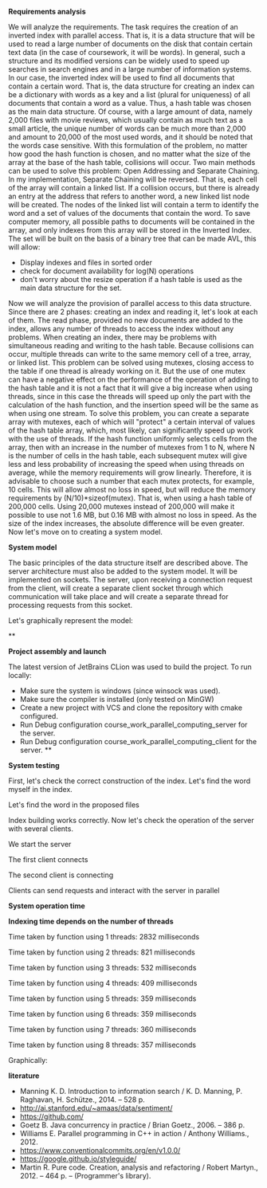 ﻿
**Requirements analysis**

We will analyze the requirements. The task requires the creation of an inverted index with parallel access. That is, it is a data structure that will be used to read a large number of documents on the disk that contain certain text data (in the case of coursework, it will be words). In general, such a structure and its modified versions can be widely used to speed up searches in search engines and in a large number of information systems. In our case, the inverted index will be used to find all documents that contain a certain word. That is, the data structure for creating an index can be a dictionary with words as a key and a list (plural for uniqueness) of all documents that contain a word as a value. Thus, a hash table was chosen as the main data structure. Of course, with a large amount of data, namely 2,000 files with movie reviews, which usually contain as much text as a small article, the unique number of words can be much more than 2,000 and amount to 20,000 of the most used words, and it should be noted that the words case sensitive. With this formulation of the problem, no matter how good the hash function is chosen, and no matter what the size of the array at the base of the hash table, collisions will occur. Two main methods can be used to solve this problem: Open Addressing and Separate Chaining. In my implementation, Separate Chaining will be reversed. That is, each cell of the array will contain a linked list. If a collision occurs, but there is already an entry at the address that refers to another word, a new linked list node will be created. The nodes of the linked list will contain a term to identify the word and a set of values of the documents that contain the word. To save computer memory, all possible paths to documents will be contained in the array, and only indexes from this array will be stored in the Inverted Index. The set will be built on the basis of a binary tree that can be made AVL, this will allow:

- Display indexes and files in sorted order
- check for document availability for log(N) operations
- don't worry about the resize operation if a hash table is used as the main data structure for the set.

Now we will analyze the provision of parallel access to this data structure. Since there are 2 phases: creating an index and reading it, let's look at each of them. The read phase, provided no new documents are added to the index, allows any number of threads to access the index without any problems. When creating an index, there may be problems with simultaneous reading and writing to the hash table. Because collisions can occur, multiple threads can write to the same memory cell of a tree, array, or linked list. This problem can be solved using mutexes, closing access to the table if one thread is already working on it. But the use of one mutex can have a negative effect on the performance of the operation of adding to the hash table and it is not a fact that it will give a big increase when using threads, since in this case the threads will speed up only the part with the calculation of the hash function, and the insertion speed will be the same as when using one stream. To solve this problem, you can create a separate array with mutexes, each of which will "protect" a certain interval of values of the hash table array, which, most likely, can significantly speed up work with the use of threads. If the hash function uniformly selects cells from the array, then with an increase in the number of mutexes from 1 to N, where N is the number of cells in the hash table, each subsequent mutex will give less and less probability of increasing the speed when using threads on average, while the memory requirements will grow linearly. Therefore, it is advisable to choose such a number that each mutex protects, for example, 10 cells. This will allow almost no loss in speed, but will reduce the memory requirements by (N/10)\*sizeof(mutex). That is, when using a hash table of 200,000 cells. Using 20,000 mutexes instead of 200,000 will make it possible to use not 1.6 MB, but 0.16 MB with almost no loss in speed. As the size of the index increases, the absolute difference will be even greater. Now let's move on to creating a system model.

**System model**

The basic principles of the data structure itself are described above. The server architecture must also be added to the system model. It will be implemented on sockets. The server, upon receiving a connection request from the client, will create a separate client socket through which communication will take place and will create a separate thread for processing requests from this socket.

Let's graphically represent the model:

** 

**Project assembly and launch**

The latest version of JetBrains CLion was used to build the project. To run locally:

- Make sure the system is windows (since winsock was used).
- Make sure the compiler is installed (only tested on MinGW)
- Create a new project with VCS and clone the repository with cmake configured.
- Run Debug configuration course\_work\_parallel\_computing\_server for the server.
- Run Debug configuration course\_work\_parallel\_computing\_client for the server.
**


**System testing**

First, let's check the correct construction of the index. Let's find the word myself in the index.

Let's find the word in the proposed files

Index building works correctly. Now let's check the operation of the server with several clients.

We start the server

The first client connects

The second client is connecting

Clients can send requests and interact with the server in parallel



**System operation time**

**Indexing time depends on the number of threads**

Time taken by function using 1 threads: 2832 milliseconds

Time taken by function using 2 threads: 821 milliseconds

Time taken by function using 3 threads: 532 milliseconds

Time taken by function using 4 threads: 409 milliseconds

Time taken by function using 5 threads: 359 milliseconds

Time taken by function using 6 threads: 359 milliseconds

Time taken by function using 7 threads: 360 milliseconds

Time taken by function using 8 threads: 357 milliseconds

Graphically:





**literature**

- Manning K. D. Introduction to information search / K. D. Manning, P. Raghavan, H. Schütze., 2014. – 528 p.
- <http://ai.stanford.edu/~amaas/data/sentiment/>
- <https://github.com/>
- Goetz B. Java concurrency in practice / Brian Goetz., 2006. – 386 p.
- Williams E. Parallel programming in C++ in action / Anthony Williams., 2012.
- <https://www.conventionalcommits.org/en/v1.0.0/>
- <https://google.github.io/styleguide/> 
- Martin R. Pure code. Creation, analysis and refactoring / Robert Martyn., 2012. – 464 p. – (Programmer's library).


